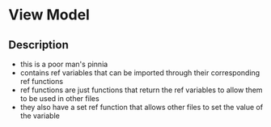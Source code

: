 # View Model

## Description
- this is a poor man's pinnia
- contains ref variables that can be imported through their corresponding ref functions
- ref functions are just functions that return the ref variables to allow them to be used in other files
- they also have a set ref function that allows other files to set the value of the variable